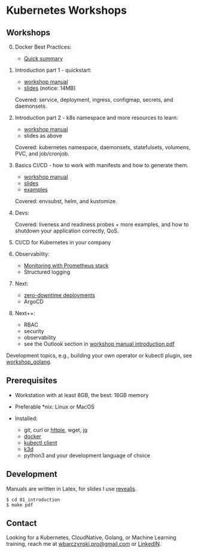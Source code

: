 # Kubernetes Workshops

## Workshops

0. Docker Best Practices:

   - [Quick summary](00_docker/README.md)

1. Introduction part 1 - quickstart:

   - [workshop manual](01_introduction/introduction.pdf)
   - [slides](01_introduction/slides/index.pdf) (notice: 14MB)

   Covered: service, deployment, ingress, configmap, secrets, and daemonsets.

2. Introduction part 2 - k8s namespace and more resources to learn:

   - [workshop manual](02_advanced/main.pdf)
   - slides as above

   Covered: kubernetes namespace, daemonsets, statefulsets, volumens, PVC, and job/cronjob.

3. Basics CI/CD - how to work with manifests and how to generate them.

   - [workshop manual](03_Continuous_Deployment_basics/README.md)
   - [slides](03_Continuous_Deployment_basics/slides/index.pdf)
   - [examples]()

   Covered: envsubst, helm, and kustomize.

4. Devs:

   Covered: liveness and readiness probes + more examples, and how to shutdown your application correctly, QoS.

5. CI/CD for Kubernetes in your company

6. Observability:

   - [Monitoring with Prometheus stack](https://github.com/wojciech12/talk_monitoring_with_prometheus)
   - Structured logging

7. Next:

   - [zero-downtime deployments](https://github.com/wojciech12/workshop_kubernetes_and_cloudnative/blob/master/README.rst)
   - ArgoCD

8. Next++:

   - RBAC
   - security
   - observability
   - see the Outlook section in [workshop manual introduction.pdf](01_introduction/introduction.pdf)

Development topics, e.g., building your own operator or kubectl plugin, see [workshop_golang](https://github.com/wojciech12/workshop_golang).

## Prerequisites

- Workstation with at least 8GB, the best: 16GB memory
- Preferable *nix: Linux or MacOS
- Installed:

  - git, curl or [httpie](https://httpie.io/), wget, [jq](https://stedolan.github.io/jq/)
  - [docker](https://docs.docker.com/install/)
  - [kubectl client](https://kubernetes.io/docs/tasks/tools/install-kubectl/)
  - [k3d](https://k3d.io/)
  - python3 and your development language of choice

## Development

Manuals are written in Latex, for slides I use [revealjs](https://revealjs.com/).

```
$ cd 01_introduction
$ make pdf
```

## Contact

Looking for a Kubernetes, CloudNative, Golang, or Machine Learning training, reach me at  wbarczynski.pro@gmail.com or [LinkedIN](https://www.linkedin.com/in/wojciechbarczynski/).
